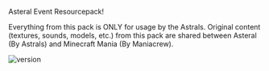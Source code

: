 Asteral Event Resourcepack!

Everything from this pack is ONLY for usage by the Astrals. Original content (textures, sounds, models, etc.) from this pack are shared between Asteral (By Astrals) and Minecraft Mania (By Maniacrew).

![version](https://img.shields.io/badge/Minecraft-1.20.1-8403fc?style=for-the-badge) 

